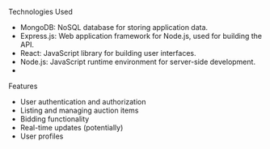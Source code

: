 
Technologies Used
 * MongoDB: NoSQL database for storing application data.
 * Express.js: Web application framework for Node.js, used for building the API.
 * React: JavaScript library for building user interfaces.
 * Node.js: JavaScript runtime environment for server-side development.
 * 
Features
 * User authentication and authorization
 * Listing and managing auction items
 * Bidding functionality
 * Real-time updates (potentially)
 * User profiles
